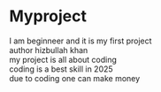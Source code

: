 # Myproject
I am beginneer and it is my first project
<br>
author hizbullah khan
<br>
my project is all about coding
<br>
coding is a best skill in 2025
<br>
due to coding one can make money

